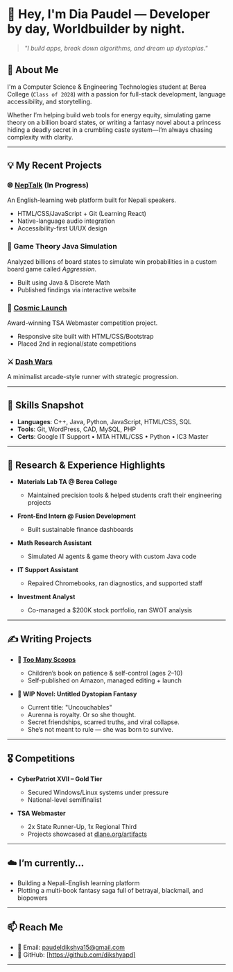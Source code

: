 # 👋 Hey, I'm Dia Paudel — Developer by day, Worldbuilder by night.

> *"I build apps, break down algorithms, and dream up dystopias."*

## 📍 About Me

I'm a Computer Science & Engineering Technologies student at Berea College (`Class of 2028`) with a passion for full-stack development, language accessibility, and storytelling.

Whether I’m helping build web tools for energy equity, simulating game theory on a billion board states, or writing a fantasy novel about a princess hiding a deadly secret in a crumbling caste system—I’m always chasing complexity with clarity.

---

## 💡 My Recent Projects

### 🌐 [NepTalk](#) (In Progress)
An English-learning web platform built for Nepali speakers. 
- HTML/CSS/JavaScript + Git (Learning React)
- Native-language audio integration
- Accessibility-first UI/UX design

### 🎲 Game Theory Java Simulation
Analyzed billions of board states to simulate win probabilities in a custom board game called *Aggression*.
- Built using Java & Discrete Math
- Published findings via interactive website

### 🚀 [Cosmic Launch](https://dlane.org/artifacts/CosmicLaunch/)
Award-winning TSA Webmaster competition project.
- Responsive site built with HTML/CSS/Bootstrap
- Placed 2nd in regional/state competitions

### ⚔️ [Dash Wars](https://dlane.org/artifacts/DashWars/)
A minimalist arcade-style runner with strategic progression.

---

## 🔧 Skills Snapshot

- **Languages**: C++, Java, Python, JavaScript, HTML/CSS, SQL
- **Tools**: Git, WordPress, CAD, MySQL, PHP
- **Certs**: Google IT Support • MTA HTML/CSS • Python • IC3 Master

---

## 🧪 Research & Experience Highlights

- **Materials Lab TA @ Berea College**
  - Maintained precision tools & helped students craft their engineering projects

- **Front-End Intern @ Fusion Development**
  - Built sustainable finance dashboards

- **Math Research Assistant**
  - Simulated AI agents & game theory with custom Java code

- **IT Support Assistant**
  - Repaired Chromebooks, ran diagnostics, and supported staff

- **Investment Analyst**
  - Co-managed a $200K stock portfolio, ran SWOT analysis

---

## ✍️ Writing Projects

- **📕 [Too Many Scoops](https://shorturl.at/9LlkT)**
  - Children’s book on patience & self-control (ages 2–10)
  - Self-published on Amazon, managed editing + launch

- **🧬 WIP Novel: Untitled Dystopian Fantasy**
  - Current title: "Uncouchables"
  - Aurenna is royalty. Or so she thought. 
  - Secret friendships, scarred truths, and viral collapse.
  - She’s not meant to rule — she was born to survive.
---

## 🎖️ Competitions

- **CyberPatriot XVII – Gold Tier**
  - Secured Windows/Linux systems under pressure
  - National-level semifinalist

- **TSA Webmaster**
  - 2x State Runner-Up, 1x Regional Third
  - Projects showcased at [dlane.org/artifacts](https://dlane.org/artifacts/)

---

## ☁️ I’m currently...

- Building a Nepali-English learning platform
- Plotting a multi-book fantasy saga full of betrayal, blackmail, and biopowers

---

## 📫 Reach Me

- 📧 Email: paudeldikshya15@gmail.com
- 🧠 GitHub: [https://github.com/dikshyapd]

---


